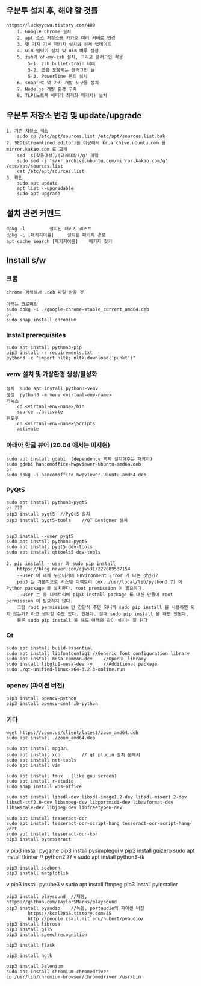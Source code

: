 ﻿
## 우분투 설치 후, 해야 할 것들
	https://luckyyowu.tistory.com/409
		1. Google Chrome 설치
		2. apt 소스 저장소를 카카오 미러 서버로 변경
		3. 몇 가지 기본 패키지 설치와 전체 업데이트
		4. uim 입력기 설치 및 uim 벼루 설정
		5. zsh과 oh-my-zsh 설치, 그리고 플러그인 적용
			5-1. zsh bullet-train 테마
			5-2. 조금 도움되는 플러그인 들
			5-3. Powerline 폰트 설치
		6. snap으로 몇 가지 개발 도구들 설치
		7. Node.js 개발 환경 구축
		8. TLP(노트북 배터리 최적화 패키지) 설치
		

## 우분투 저장소 변경 및 update/upgrade
	1. 기존 저장소 백업
		sudo cp /etc/apt/sources.list /etc/apt/sources.list.bak
	2. SED(streamlined editor)를 이용해서 kr.archive.ubuntu.com 를 mirror.kakao.com 로 교체
		sed 's(찾을대상)/(교체대상)/g' 파일
		sudo sed -i 's/kr.archive.ubuntu.com/mirror.kakao.com/g' /etc/apt/sources.list
		cat /etc/apt/sources.list
	3. 확인
		sudo apt update
		apt list --upgradable
		sudo apt upgrade

## 설치 관련 커맨드
	dpkg -l			설치된 패키지 리스트
	dpkg -L [패키지이름]		설치된 패키지 경로
	apt-cache search [패키지이름]	패키지 찾기


## Install s/w
### 크롬
	chrome 검색해서 .deb 파일 받을 것
	
	아래는 크로미엄
	sudo dpkg -i ./google-chrome-stable_current_amd64.deb
	or
	sudo snap install chromium

### Install prerequisites
	sudo apt install python3-pip
	pip3 install -r requirements.txt
	python3 -c "import nltk; nltk.download('punkt')"

### venv 설치 및 가상환경 생성/활성화
	설치	sudo apt install python3-venv
	생성	python3 -m venv <virtual-env-name>
	리눅스
		cd <virtual-env-name>/bin
		source ./activate
	윈도우
		cd <virtual-env-name>\Scripts
		activate
	

### 아래아 한글 뷰어 (20.04 에서는 미지원)
	sudo apt install gdebi	(dependency 까지 설치해주는 패키지)
	sudo gdebi hancomoffice-hwpviewer-Ubuntu-amd64.deb
	or
	sudo dpkg -i hancomoffice-hwpviewer-Ubuntu-amd64.deb

### PyQt5
	sudo apt install python3-pyqt5
	or ???
	pip3 install pyqt5	//PyQt5 설치
	pip3 install pyqt5-tools	//QT Designer 설치
	
	
	pip3 install --user pyqt5
	sudo apt install python3-pyqt5
	sudo apt install pyqt5-dev-tools
	sudo apt install qttools5-dev-tools
	
	2. pip install --user 과 sudo pip install
		https://blog.naver.com/cjw531/222089537154
		--user 이 대체 무엇이기에 Environment Error 가 나는 것인가?
		pip3 는 기본적으로 시스템 디렉토리 (ex. /usr/local/lib/python3.7) 에 Python package 를 설치한다. root premission 이 필요하다.
		--user 는 홈 디렉토리에 pip3 install package 를 대신 만들어 root permission 이 필요하지 않다.
		그럼 root permission 만 간단히 주면 되니까 sudo pip install 을 사용하면 되지 않는가? 라고 생각할 수도 있다. 안된다. 절대 sudo pip install 을 하면 안된다.
		물론 sudo pip install 을 해도 아래와 같이 설치는 잘 된다

### Qt
	sudo apt install build-essential
	sudo apt install libfontconfig1	//Generic font configuration library
	sudo apt install mesa-common-dev	//OpenGL library
	sudo install libglu1-mesa-dev -y	//Additional package
	sudo ./qt-unified-linux-x64-3.2.3-online.run

### opencv (파이썬 버전)
	pip3 install opencv-python
	pip3 install opencv-contrib-python

### 기타
	wget https://zoom.us/client/latest/zoom_amd64.deb
	sudo apt install ./zoom_amd64.deb 
	
	sudo apt install mpg321
	sudo apt install xcb		// qt plugin 설치 문제시
	sudo apt install net-tools
	sudo apt install vim

	sudo apt install tmux	(like gnu screen)
	sudo apt install r-studio
	sudo snap install wps-office

	sudo apt install libsdl-dev libsdl-image1.2-dev libsdl-mixer1.2-dev libsdl-ttf2.0-dev libsmpeg-dev libportmidi-dev libavformat-dev libswscale-dev libjpeg-dev libfreetype6-dev

	sudo apt install tesseract-ocr
	sudo apt install tesseract-ocr-script-hang tesseract-ocr-script-hang-vert
	sudo apt install tesseract-ocr-kor
	pip3 install pytesseract

	
v	pip3 install pygame
	pip3 install pysimplegui
v	pip3 install guizero
	sudo apt install tkinter	// python2 ??
v	sudo apt install python3-tk

	pip3 install seaborn
	pip3 install matplotlib

v	pip3 install pytube3
v	sudo apt install ffmpeg
	pip3 install pyinstaller


	pip3 install playsound	//재생, https://github.com/TaylorSMarks/playsound
	pip3 install pyaudio	//녹음, portaudio의 파이썬 버전
			https://kcal2845.tistory.com/35
			http://people.csail.mit.edu/hubert/pyaudio/
	pip3 install librosa
	pip3 install gTTS
	pip3 install speechrecognition

	pip3 install flask

	pip3 install hgtk

	pip3 install Selenium
	sudo apt install chromium-chromedriver
	cp /usr/lib/chromium-browser/chromedriver /usr/bin
	
